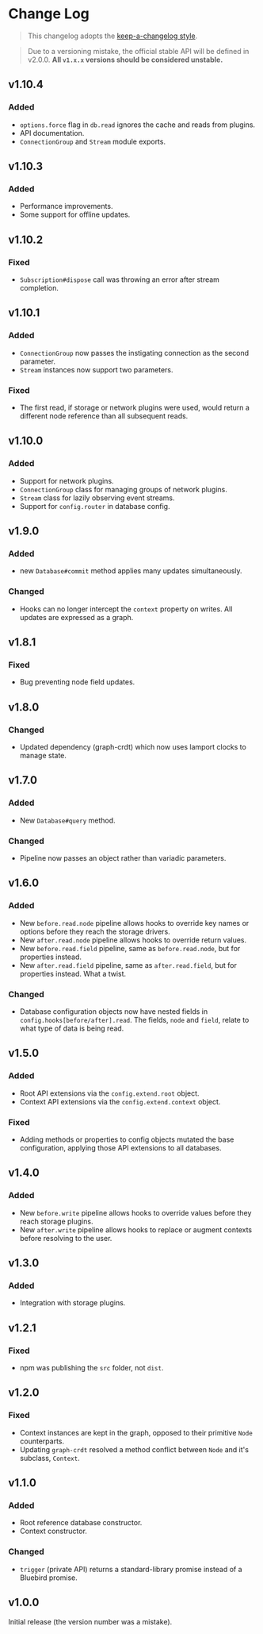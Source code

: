# Change Log

> This changelog adopts the [keep-a-changelog style](http://keepachangelog.com/en/0.3.0/).

> Due to a versioning mistake, the official stable API will be defined in v2.0.0.
**All `v1.x.x` versions should be considered unstable.**

## v1.10.4
### Added
- `options.force` flag in `db.read` ignores the cache and reads from plugins.
- API documentation.
- `ConnectionGroup` and `Stream` module exports.

## v1.10.3
### Added
- Performance improvements.
- Some support for offline updates.

## v1.10.2
### Fixed
- `Subscription#dispose` call was throwing an error after stream completion.

## v1.10.1
### Added
- `ConnectionGroup` now passes the instigating connection as the second parameter.
- `Stream` instances now support two parameters.

### Fixed
- The first read, if storage or network plugins were used, would return a different node reference than all subsequent reads.

## v1.10.0
### Added
- Support for network plugins.
- `ConnectionGroup` class for managing groups of network plugins.
- `Stream` class for lazily observing event streams.
- Support for `config.router` in database config.

## v1.9.0
### Added
- new `Database#commit` method applies many updates simultaneously.

### Changed
- Hooks can no longer intercept the `context` property on writes. All updates are expressed as a graph.

## v1.8.1
### Fixed
- Bug preventing node field updates.

## v1.8.0
### Changed
- Updated dependency (graph-crdt) which now uses lamport clocks to manage state.

## v1.7.0
### Added
- New `Database#query` method.

### Changed
- Pipeline now passes an object rather than variadic parameters.

## v1.6.0
### Added
- New `before.read.node` pipeline allows hooks to override key names or options before they reach the storage drivers.
- New `after.read.node` pipeline allows hooks to override return values.
- New `before.read.field` pipeline, same as `before.read.node`, but for properties instead.
- New `after.read.field` pipeline, same as `after.read.field`, but for properties instead. What a twist.

### Changed
- Database configuration objects now have nested fields in `config.hooks[before/after].read`. The fields, `node` and `field`, relate to what type of data is being read.

## v1.5.0
### Added
- Root API extensions via the `config.extend.root` object.
- Context API extensions via the `config.extend.context` object.

### Fixed
- Adding methods or properties to config objects mutated the base configuration, applying those API extensions to all databases.

## v1.4.0
### Added
- New `before.write` pipeline allows hooks to override values before they reach storage plugins.
- New `after.write` pipeline allows hooks to replace or augment contexts before resolving to the user.

## v1.3.0
### Added
- Integration with storage plugins.

## v1.2.1
### Fixed
- npm was publishing the `src` folder, not `dist`.

## v1.2.0
### Fixed
- Context instances are kept in the graph, opposed to their primitive `Node` counterparts.
- Updating `graph-crdt` resolved a method conflict between `Node` and it's subclass, `Context`.

## v1.1.0
### Added
- Root reference database constructor.
- Context constructor.

### Changed
- `trigger` (private API) returns a standard-library promise instead of a Bluebird promise.

## v1.0.0
Initial release (the version number was a mistake).
